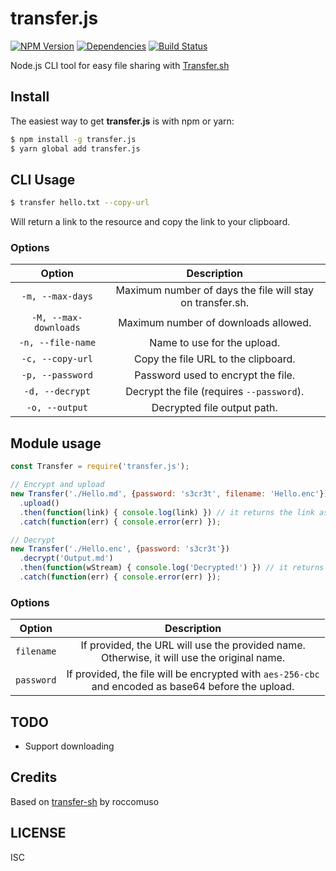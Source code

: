 # transfer.js

[![NPM Version](https://img.shields.io/npm/v/transfer.js.svg)](https://www.npmjs.com/package/transfer.js)
[![Dependencies](https://david-dm.org/ObserverOfTime/transfer.js.png)](https://david-dm.org/ObserverOfTime/transfer.js)
[![Build Status](https://travis-ci.org/ObserverOfTime/transfer.js.svg?branch=)](https://travis-ci.org/ObserverOfTime/transfer.js)

Node.js CLI tool for easy file sharing with [Transfer.sh](https://transfer.sh)

## Install

The easiest way to get **transfer.js** is with npm or yarn:

```sh
$ npm install -g transfer.js
$ yarn global add transfer.js
```

## CLI Usage

```sh
$ transfer hello.txt --copy-url
```

Will return a link to the resource and copy the link to your clipboard.

### Options

|        Option         |                        Description                        |
| :-------------------: | :-------------------------------------------------------: |
|   `-m, --max-days`    | Maximum number of days the file will stay on transfer.sh. |
| `-M, --max-downloads` |           Maximum number of downloads allowed.            |
|   `-n, --file-name`   |                Name to use for the upload.                |
|   `-c, --copy-url`    |            Copy the file URL to the clipboard.            |
|   `-p, --password`    |            Password used to encrypt the file.             |
|    `-d, --decrypt`    |         Decrypt the file (requires `--password`).         |
|    `-o, --output`     |                Decrypted file output path.                |

## Module usage

```javascript
const Transfer = require('transfer.js');

// Encrypt and upload
new Transfer('./Hello.md', {password: 's3cr3t', filename: 'Hello.enc'})
  .upload()
  .then(function(link) { console.log(link) }) // it returns the link as a string
  .catch(function(err) { console.error(err) });

// Decrypt
new Transfer('./Hello.enc', {password: 's3cr3t'})
  .decrypt('Output.md')
  .then(function(wStream) { console.log('Decrypted!') }) // it returns a writableStream
  .catch(function(err) { console.error(err) });

```

### Options

|   Option   |                         Description                          |
| :--------: | :----------------------------------------------------------: |
| `filename` | If provided, the URL will use the provided name.<br>Otherwise, it will use the original name. |
| `password` | If provided, the file will be encrypted with `aes-256-cbc`<br>and encoded as base64 before the upload. |

## TODO

- Support downloading

## Credits

Based on [transfer-sh](https://github.com/roccomuso/transfer-sh) by roccomuso

## LICENSE

ISC


